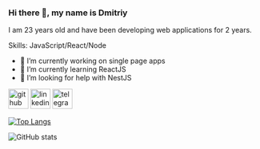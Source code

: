 ### Hi there 👋, my name is Dmitriy
I am 23 years old and have been developing web applications for 2 years.

Skills: JavaScript/React/Node

- 🔭 I’m currently working on single page apps 
- 🌱 I’m currently learning ReactJS 
- 🤔 I’m looking for help with NestJS 


[<img src='https://cdn.jsdelivr.net/npm/simple-icons@3.0.1/icons/github.svg' alt='github' height='40'>](https://github.com/firsov-dmitriy)  [<img src='https://cdn.jsdelivr.net/npm/simple-icons@3.0.1/icons/linkedin.svg' alt='linkedin' height='40'>](https://www.linkedin.com/in/dimitry-firsov-910b90104/)  [<img src='https://cdn.jsdelivr.net/npm/simple-icons@3.0.1/icons/telegram.svg' alt='telegram' height='40'>](https://t.me/firsov_d)  

[![Top Langs](https://github-readme-stats.vercel.app/api/top-langs/?username=firsov-dmitriy)](https://github.com/anuraghazra/github-readme-stats)

![GitHub stats](https://github-readme-stats.vercel.app/api?username=firsov-dmitriy&show_icons=true)  

